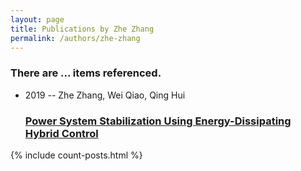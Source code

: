 ```yaml
---
layout: page
title: Publications by Zhe Zhang
permalink: /authors/zhe-zhang
---
```


<h3 id="number-posts">There are ... items referenced.</h3>
<ul class="post-list">
<li><span class='post-meta'>2019 -- Zhe Zhang, Wei Qiao, Qing Hui</span><h3><a class='post-link' href="{{ site.baseurl }}/power-system-stabilization-using-energy-dissipating-hybrid-control">Power System Stabilization Using Energy-Dissipating Hybrid Control</a></h3></li>

</ul>
{% include count-posts.html %}
